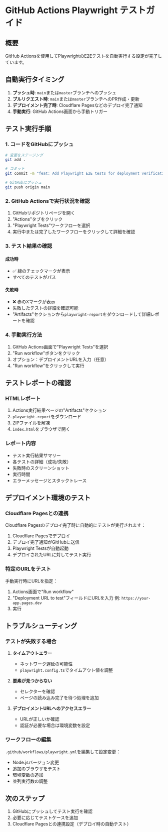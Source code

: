 # GitHub Actions Playwright テストガイド

## 概要
GitHub Actionsを使用してPlaywrightのE2Eテストを自動実行する設定が完了しています。

## 自動実行タイミング

1. **プッシュ時**: `main`または`master`ブランチへのプッシュ
2. **プルリクエスト時**: `main`または`master`ブランチへのPR作成・更新
3. **デプロイメント完了時**: Cloudflare Pagesなどのデプロイ完了通知
4. **手動実行**: GitHub Actions画面から手動トリガー

## テスト実行手順

### 1. コードをGitHubにプッシュ

```bash
# 変更をステージング
git add .

# コミット
git commit -m "feat: Add Playwright E2E tests for deployment verification"

# GitHubにプッシュ
git push origin main
```

### 2. GitHub Actionsで実行状況を確認

1. GitHubリポジトリページを開く
2. "Actions"タブをクリック
3. "Playwright Tests"ワークフローを選択
4. 実行中または完了したワークフローをクリックして詳細を確認

### 3. テスト結果の確認

#### 成功時
- ✅ 緑のチェックマークが表示
- すべてのテストがパス

#### 失敗時
- ❌ 赤のXマークが表示
- 失敗したテストの詳細を確認可能
- "Artifacts"セクションから`playwright-report`をダウンロードして詳細レポートを確認

### 4. 手動実行方法

1. GitHub Actions画面で"Playwright Tests"を選択
2. "Run workflow"ボタンをクリック
3. オプション：デプロイメントURLを入力（任意）
4. "Run workflow"をクリックして実行

## テストレポートの確認

### HTMLレポート
1. Actions実行結果ページの"Artifacts"セクション
2. `playwright-report`をダウンロード
3. ZIPファイルを解凍
4. `index.html`をブラウザで開く

### レポート内容
- テスト実行結果サマリー
- 各テストの詳細（成功/失敗）
- 失敗時のスクリーンショット
- 実行時間
- エラーメッセージとスタックトレース

## デプロイメント環境のテスト

### Cloudflare Pagesとの連携
Cloudflare Pagesのデプロイ完了時に自動的にテストが実行されます：

1. Cloudflare Pagesでデプロイ
2. デプロイ完了通知がGitHubに送信
3. Playwright Testsが自動起動
4. デプロイされたURLに対してテスト実行

### 特定のURLをテスト
手動実行時にURLを指定：

1. Actions画面で"Run workflow"
2. "Deployment URL to test"フィールドにURLを入力
   例: `https://your-app.pages.dev`
3. 実行

## トラブルシューティング

### テストが失敗する場合

1. **タイムアウトエラー**
   - ネットワーク遅延の可能性
   - `playwright.config.ts`でタイムアウト値を調整

2. **要素が見つからない**
   - セレクターを確認
   - ページの読み込み完了を待つ処理を追加

3. **デプロイメントURLへのアクセスエラー**
   - URLが正しいか確認
   - 認証が必要な場合は環境変数を設定

### ワークフローの編集

`.github/workflows/playwright.yml`を編集して設定変更：

- Node.jsバージョン変更
- 追加のブラウザをテスト
- 環境変数の追加
- 並列実行数の調整

## 次のステップ

1. GitHubにプッシュしてテスト実行を確認
2. 必要に応じてテストケースを追加
3. Cloudflare Pagesとの連携設定（デプロイ時の自動テスト）